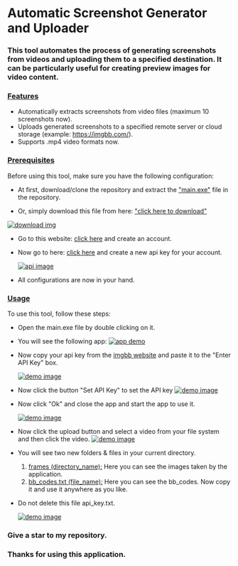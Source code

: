 # Automatic Screenshot Generator and Uploader

### This tool automates the process of generating screenshots from videos and uploading them to a specified destination. It can be particularly useful for creating preview images for video content.

### <u>Features</u>

- Automatically extracts screenshots from video files (maximum 10 screenshots now).
- Uploads generated screenshots to a specified remote server or cloud storage (example: https://imgbb.com/).
- Supports .mp4 video formats now.

### <u>Prerequisites</u>

Before using this tool, make sure you have the following configuration:

- At first, download/clone the repository and extract the <a href="https://github.com/RaisulislamRimon/create-screenshots-from-videos-and-upload-automatically/blob/main/main.exe">"main.exe"</a> file in the repository.

- Or, simply download this file from here: <a href="https://github.com/RaisulislamRimon/create-screenshots-from-videos-and-upload-automatically/blob/main/main.exe">"click here to download"</a>

<a href="https://img001.prntscr.com/file/img001/Un-tlfTgRyanEoHTfMsxfQ.png">
<img src="https://img001.prntscr.com/file/img001/Un-tlfTgRyanEoHTfMsxfQ.png" alt="download img" />
</a>

- Go to this website: <a href="https://imgbb.com/">click here</a> and create an account.

- Now go to here: <a href="https://api.imgbb.com/" target="_blank">click here</a> and create a new api key for your account.

  <a href="https://api.imgbb.com/">
  <img src="https://img001.prntscr.com/file/img001/a7a-06MlTNCgkcmEG0fE-w.png" alt="api image" />
  </a>

- All configurations are now in your hand.

### <u>Usage</u>

To use this tool, follow these steps:

- Open the main.exe file by double clicking on it.
- You will see the following app:
  <a href="https://img001.prntscr.com/file/img001/lXPPIB1_Tw2iKNyBsjArSQ.png" target="_blank">
  <img src="https://img001.prntscr.com/file/img001/lXPPIB1_Tw2iKNyBsjArSQ.png" alt="app demo" />
  </a>

- Now copy your api key from the <a href="https://api.imgbb.com/" target="_blank">imgbb website</a> and paste it to the "Enter API Key" box.

  <a href="https://img001.prntscr.com/file/img001/JvQ70KAvQQaCHU06eH5TBg.png">
  <img src="https://img001.prntscr.com/file/img001/JvQ70KAvQQaCHU06eH5TBg.png" alt="demo image"/>
  </a>

- Now click the button "Set API Key" to set the API key
  <a href="https://img001.prntscr.com/file/img001/nO4SlXUQRY2RhzRpVkvg0g.png">
  <img src="https://img001.prntscr.com/file/img001/nO4SlXUQRY2RhzRpVkvg0g.png" alt="demo image"/>
  </a>

- Now click "Ok" and close the app and start the app to use it.

  <a href="https://img001.prntscr.com/file/img001/mErPZv2eRnu3uqarqaB67Q.png">
    <img src="https://img001.prntscr.com/file/img001/mErPZv2eRnu3uqarqaB67Q.png" alt="demo image"/>
    </a>

- Now click the upload button and select a video from your file system and then click the video.
  <a href="https://img001.prntscr.com/file/img001/Ua8DX1BUSxORh20JTY_vEg.png">
  <img src="https://img001.prntscr.com/file/img001/Ua8DX1BUSxORh20JTY_vEg.png" alt="demo image"/>
  </a>

- You will see two new folders & files in your current directory.

  1. <u>frames (directory_name):</u>
     Here you can see the images taken by the application.
  2. <u>bb_codes.txt (file_name):</u>
     Here you can see the bb_codes. Now copy it and use it anywhere as you like.

- Do not delete this file api_key.txt.

  <a href="https://img001.prntscr.com/file/img001/5s_9MQsgQOmEu6_iV2ZB7A.png">
  <img src="https://img001.prntscr.com/file/img001/5s_9MQsgQOmEu6_iV2ZB7A.png" alt="demo image">
  </a>

### Give a star to my repository.

### Thanks for using this application.
